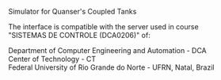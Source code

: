 Simulator for Quanser's Coupled Tanks 

The interface is compatible with the server used in course  
"SISTEMAS DE CONTROLE (DCA0206)" of:  


  Department of Computer Engineering and Automation - DCA  
  Center of Technology - CT  
  Federal University of Rio Grande do Norte - UFRN, Natal, Brazil  
